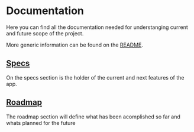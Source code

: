 # Documentation

Here you can find all the documentation needed for understanging current and future scope of the project.

More generic information can be found on the [README](/).

## [Specs](../specs/)

On the specs section is the holder of the current and next features of the app.

## [Roadmap](../roadmap/)

The roadmap section will define what has been acomplished so far and whats planned for the future